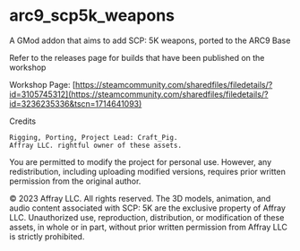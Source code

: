 # arc9_scp5k_weapons
A GMod addon that aims to add SCP: 5K weapons, ported to the ARC9 Base

Refer to the releases page for builds that have been published on the workshop

Workshop Page: [https://steamcommunity.com/sharedfiles/filedetails/?id=3105745312](https://steamcommunity.com/sharedfiles/filedetails/?id=3236235336&tscn=1714641093)

Credits

    Rigging, Porting, Project Lead: Craft_Pig.
    Affray LLC. rightful owner of these assets.

You are permitted to modify the project for personal use. However, any redistribution, including uploading modified versions, requires prior written permission from the original author.

© 2023 Affray LLC. All rights reserved. The 3D models, animation, and audio content associated with SCP: 5K are the exclusive property of Affray LLC. Unauthorized use, reproduction, distribution, or modification of these assets, in whole or in part, without prior written permission from Affray LLC is strictly prohibited.

